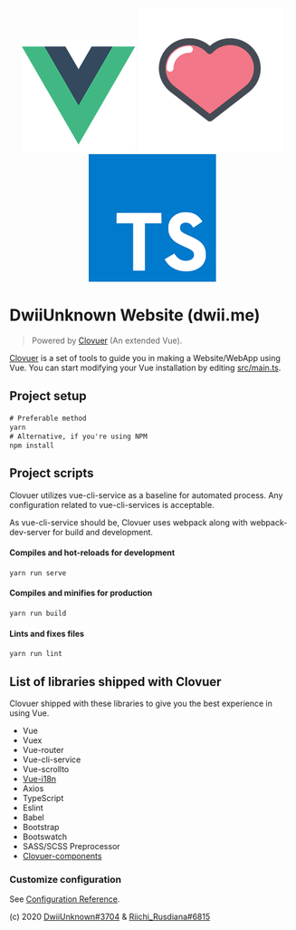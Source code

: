 <p align="center">
    <img alt="uwu" src="src/assets/logo.png">
    <img alt="owo" src="src/assets/heart.png">
    <img alt="ewe" src="src/assets/typescript-logo.png">
</p>
 
# DwiiUnknown Website (dwii.me)
> Powered by [Clovuer](https://github.com/BillyAddlers/clovuer) (An extended Vue).

[Clovuer](https://github.com/BillyAddlers/clovuer) is a set of tools to guide you in making a Website/WebApp using Vue.
You can start modifying your Vue installation by editing [src/main.ts](src/main.ts).

## Project setup
```shell script
# Preferable method
yarn
# Alternative, if you're using NPM
npm install
```

## Project scripts
Clovuer utilizes vue-cli-service as a baseline for automated process. Any configuration related to vue-cli-services is acceptable.

As vue-cli-service should be, Clovuer uses webpack along with webpack-dev-server for build and development.

#### Compiles and hot-reloads for development
```shell script
yarn run serve
```

#### Compiles and minifies for production
```shell script
yarn run build
```

#### Lints and fixes files
```shell script
yarn run lint
```

## List of libraries shipped with Clovuer
Clovuer shipped with these libraries to give you the best experience in using Vue.
* Vue
* Vuex
* Vue-router
* Vue-cli-service
* Vue-scrollto
* [Vue-i18n](https://kazupon.github.io/vue-i18n/)
* Axios
* TypeScript
* Eslint
* Babel
* Bootstrap
* Bootswatch
* SASS/SCSS Preprocessor
* [Clovuer-components](src/clovuer_static_modules/README.md)

### Customize configuration
See [Configuration Reference](https://cli.vuejs.org/config/).

(c) 2020 [DwiiUnknown#3704](https://github.com/ItzMeDwii) & [Riichi_Rusdiana#6815](https://github.com/BillyAddlers)
